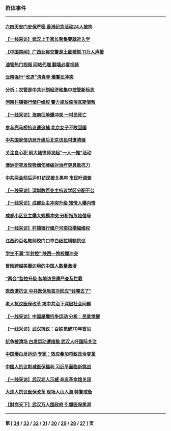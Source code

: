 ### 群体事件
---
#### [六四天安门安保严密 香港纪念活动24人被拘](../../pages/ncid279/n14009800.md?06070045) 
#### [【一线采访】武汉上千家长聚集要就近入学](../../pages/ncid279/n14009497.md?06070045) 
#### [【中国禁闻】广西女称交警是土匪被抓 11万人声援](../../pages/ncid279/n14006869.md?06070045) 
#### [油管热门视频 网站代理 翻墙必看视频](http://138.2.39.72:81/youtube.html?epic-marker?06070045)
#### [云南强行“改造”清真寺 爆警民冲突](../../pages/ncid279/n14005561.md?06070045) 
#### [分析：农管是中共计划经济和集中控管新标志](../../pages/ncid279/n14000665.md?06070045) 
#### [河南村镇银行储户维权 警方施放催泪瓦斯驱散](../../pages/ncid279/n13998750.md?06070045) 
#### [【一线采访】海南征地爆冲突 一村民死亡](../../pages/ncid279/n13989137.md?06070045) 
#### [参与亮马桥抗议遭追捕 北京女子不敢回国](../../pages/ncid279/n13985420.md?06070045) 
#### [中共国家信访局升级后北京访民村遭清理](../../pages/ncid279/n13984826.md?06070045) 
#### [关注良心犯 前大陆律师发起“一人一推”活动](../../pages/ncid279/n13980524.md?06070045) 
#### [澳洲研究发现吸烟使肺癌对治疗更具抵抗力](../../pages/ncid279/n13977762.md?06070045) 
#### [中共两会前后沪61访民被关黑牢 市民吁调查](../../pages/ncid279/n13976054.md?06070045) 
#### [【一线采访】深圳数百业主抗议学区分配不公](../../pages/ncid279/n13976680.md?06070045) 
#### [【一线采访】成都业主冲突升级 知情人曝内情](../../pages/ncid279/n13965289.md?06070045) 
#### [成都小区业主爆大规模冲突 分析指危险信号](../../pages/ncid279/n13964520.md?06070045) 
#### [【一线采访】村镇银行储户河南拉横幅维权](../../pages/ncid279/n13964555.md?06070045) 
#### [江西约百名教师校门口举白纸拉横额抗议](../../pages/ncid279/n13958579.md?06070045) 
#### [学生不满“半封控” 陕西一院校爆冲突](../../pages/ncid279/n13946647.md?06070045) 
#### [冒险跨越美墨边境的中国人数量激增](../../pages/ncid279/n13946742.md?06070045) 
#### [“两会”监控升级 各地访民遭严查及拦截](../../pages/ncid279/n13942702.md?06070045) 
#### [医改遭抗议 中共医保局首次回应“钱哪去了”](../../pages/ncid279/n13938290.md?06070045) 
#### [老人抗议医保改革 揭中共治下深层社会问题](../../pages/ncid279/n13934963.md?06070045) 
#### [【一线采访】中国屡爆抗争运动 分析：民意觉醒](../../pages/ncid279/n13934024.md?06070045) 
#### [【一线采访】武汉抗议：百姓觉醒70年首见](../../pages/ncid279/n13931265.md?06070045) 
#### [抗争被清场 白发运动遭维稳 武汉人吁国际关注](../../pages/ncid279/n13931147.md?06070045) 
#### [中国爆白发运动 专家：效应叠加将致政治变革](../../pages/ncid279/n13931004.md?06070045) 
#### [中国人抗议削减医保福利 习近平面临新挑战](../../pages/ncid279/n13930530.md?06070045) 
#### [【一线采访】武汉老人示威 辛亥革命馆关闭](../../pages/ncid279/n13930368.md?06070045) 
#### [大连人抗议医保改革 现场人山人海 特警戒备](../../pages/ncid279/n13930248.md?06070045) 
#### [【财商天下】武汉万人围政府 引爆医保黑洞](../../pages/ncid279/n13927281.md?06070045) 

---
#### 第 [ [34](./34.md?06070045) / [33](./33.md?06070045) / [32](./32.md?06070045) / [31](./31.md?06070045) / [30](./30.md?06070045) / [29](./29.md?06070045) / [28](./28.md?06070045) / [27](./27.md?06070045) ] 页
